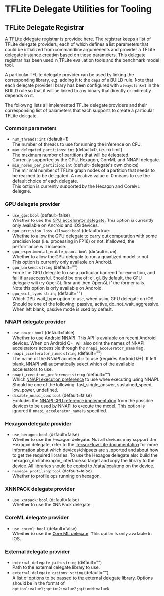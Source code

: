 # TFLite Delegate Utilities for Tooling

## TFLite Delegate Registrar

[A TFLite delegate registrar](https://github.com/tensorflow/tensorflow/blob/master/tensorflow/lite/tools/delegates/delegate_provider.h)
is provided here. The registrar keeps a list of TFLite delegate providers, each
of which defines a list parameters that could be initialized from commandline
argumenents and provides a TFLite delegate instance creation based on those
parameters. This delegate registrar has been used in TFLite evaluation tools and
the benchmark model tool.

A particular TFLite delegate provider can be used by linking the corresponding
library, e.g. adding it to the `deps` of a BUILD rule. Note that each delegate
provider library has been configured with `alwayslink=1` in the BUILD rule so
that it will be linked to any binary that directly or indirectly depends on it.

The following lists all implemented TFLite delegate providers and their
corresponding list of parameters that each supports to create a particular
TFLite delegate.

### Common parameters

- `num_threads`: `int` (default=1) \
  The number of threads to use for running the inference on CPU.
- `max_delegated_partitions`: `int` (default=0, i.e. no limit) \
  The maximum number of partitions that will be delegated. \
  Currently supported by the GPU, Hexagon, CoreML and NNAPI delegate.
- `min_nodes_per_partition`: `int` (default=delegate's own choice) \
  The minimal number of TFLite graph nodes of a partition that needs to be reached
  to be delegated. A negative value or 0 means to use the default choice of each
  delegate. \
  This option is currently supported by the Hexagon and CoreML delegate.

### GPU delegate provider

- `use_gpu`: `bool` (default=false) \
  Whether to use the [GPU accelerator delegate](https://github.com/tensorflow/tensorflow/tree/master/tensorflow/lite/delegates/gpu).
  This option is currently only available on Android and iOS devices.
- `gpu_precision_loss_allowed`: `bool` (default=true) \
  Whethre to allow the GPU delegate to carry out computation with some precision
  loss (i.e. processing in FP16) or not. If allowed, the performance will increase.
- `gpu_experimental_enable_quant`: `bool` (default=true) \
  Whether to allow the GPU delegate to run a quantized model or not. \
  This option is currently only available on Android.
- `gpu_backend`: `string` (default="") \
   Force the GPU delegate to use a particular backend for execution, and fail if
  unsuccessful. Should be one of: cl, gl. By default, the GPU delegate will try
  OpenCL first and then OpenGL if the former fails.\
   Note this option is only available on Android.
- `gpu_wait_type`: `string` (default="") \
  Which GPU wait_type option to use, when using GPU delegate on iOS. Should be one
  of the following: passive, active, do_not_wait, aggressive. When left blank, passive
  mode is used by default.

### NNAPI delegate provider

- `use_nnapi`: `bool` (default=false) \
  Whether to use [Android NNAPI](https://developer.android.com/ndk/guides/neuralnetworks/).
  This API is available on recent Android devices. When on Android Q+, will also
  print the names of NNAPI accelerators accessible through the `nnapi_accelerator_name`
  flag.
- `nnapi_accelerator_name`: `string` (default="") \
  The name of the NNAPI accelerator to use (requires Android Q+). If left blank,
  NNAPI will automatically select which of the available accelerators to use.
- `nnapi_execution_preference`: `string` (default="") \
  Which [NNAPI execution preference](https://developer.android.com/ndk/reference/group/neural-networks.html#group___neural_networks_1gga034380829226e2d980b2a7e63c992f18af727c25f1e2d8dcc693c477aef4ea5f5)
  to use when executing using NNAPI. Should be one of the following: fast_single_answer,
  sustained_speed, low_power, undefined.
- `disable_nnapi_cpu`: `bool` (default=false) \
  Excludes the [NNAPI CPU reference implementation](https://developer.android.com/ndk/guides/neuralnetworks#device-assignment)
  from the possible devices to be used by NNAPI to execute the model. This option
  is ignored if `nnapi_accelerator_name` is specified.

### Hexagon delegate provider

- `use_hexagon`: `bool` (default=false) \
  Whether to use the Hexagon delegate. Not all devices may support the Hexagon delegate,
  refer to the [TensorFlow Lite documentation](https://www.tensorflow.org/lite/performance/hexagon_delegate)
  for more information about which devices/chipsets are supported and about how to
  get the required libraries. To use the Hexagon delegate also build the hexagon_nn:libhexagon_interface.so
  target and copy the library to the device. All libraries should be copied to /data/local/tmp
  on the device.
- `hexagon_profiling`: `bool` (default=false) \
  Whether to profile ops running on hexagon.

### XNNPACK delegate provider

- `use_xnnpack`: `bool` (default=false) \
  Whether to use the XNNPack delegate.

### CoreML delegate provider

- `use_coreml`: `bool` (default=false) \
  Whether to use the [Core ML delegate](https://github.com/tensorflow/tensorflow/tree/master/tensorflow/lite/experimental/delegates/coreml).
  This option is only available in iOS.

### External delegate provider

- `external_delegate_path`: `string` (default="") \
  Path to the external delegate library to use.
- `external_delegate_options`: `string` (default="") \
  A list of options to be passed to the external delegate library. Options should
  be in the format of `option1:value1;option2:value2;optionN:valueN`
